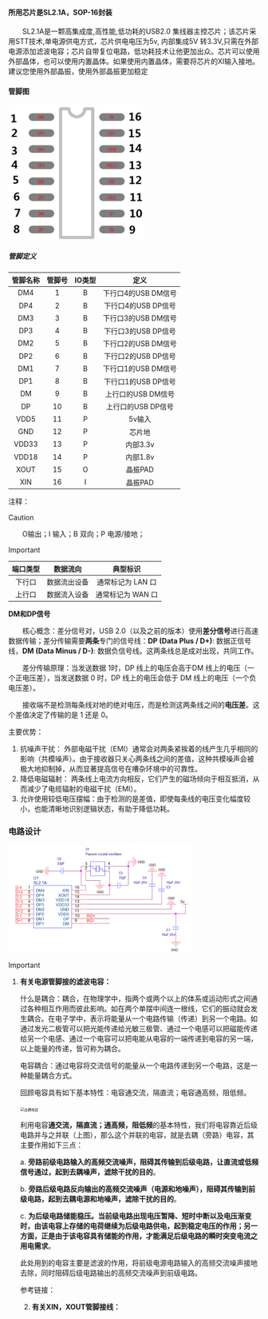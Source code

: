 #### 所用芯片是SL2.1A，SOP-16封装

&emsp;&emsp;SL2.1A是一颗高集成度,高性能,低功耗的USB2.0 集线器主控芯片；该芯片采用STT技术,单电源供电方式，芯片供电电压为5v, 内部集成5V 转3.3V,只需在外部电源添加滤波电容；芯片自带复位电路，低功耗技术让他更加出众。芯片可以使用外部晶体，也可以使用内置晶体。如果使用内置晶体，需要将芯片的XI输入接地。建议您使用外部晶振，使用外部晶振更加稳定

#### 管脚图

<img src="pic/屏幕截图 2025-07-16 091211.png" alt="屏幕截图 2025-07-16 091211" style="zoom:40%;" />

##### 管脚定义

| 管脚名称 | 管脚号 | IO类型 |        定义         |
| :------: | :----: | :----: | :-----------------: |
|   DM4    |   1    |   B    | 下行口4的USB DM信号 |
|   DP4    |   2    |   B    | 下行口4的USB DP信号 |
|   DM3    |   3    |   B    | 下行口3的USB DM信号 |
|   DP3    |   4    |   B    | 下行口3的USB DP信号 |
|   DM2    |   5    |   B    | 下行口2的USB DM信号 |
|   DP2    |   6    |   B    | 下行口2的USB DP信号 |
|   DM1    |   7    |   B    | 下行口1的USB DM信号 |
|   DP1    |   8    |   B    | 下行口1的USB DP信号 |
|    DM    |   9    |   B    | 上行口的USB DM信号  |
|    DP    |   10   |   B    | 上行口的USB DP信号  |
|   VDD5   |   11   |   P    |       5v输入        |
|   GND    |   12   |   P    |       芯片地        |
|  VDD33   |   13   |   P    |      内部3.3v       |
|  VDD18   |   14   |   P    |      内部1.8v       |
|   XOUT   |   15   |   O    |       晶振PAD       |
|   XIN    |   16   |   I    |       晶振PAD       |

注释：

> [!CAUTION]
>
> &emsp;&emsp;O输出；I 输入；B 双向；P 电源/接地；

> [!IMPORTANT]
>
> | 端口类型 |   数据流向   |     典型标识      |
> | :------: | :----------: | :---------------: |
> |  下行口  | 数据流出设备 | 通常标记为 LAN 口 |
> |  上行口  | 数据流入设备 | 通常标记为 WAN 口 |
>
> **DM和DP信号**
>
> &emsp;&emsp;核心概念：差分信号对，USB 2.0（以及之前的版本）使用**差分信号**进行高速数据传输；差分传输需要**两条**专门的信号线：**DP (Data Plus / D+)**: 数据正信号线，**DM (Data Minus / D-)**: 数据负信号线。这两条线总是成对出现，共同工作。
>
> &emsp;&emsp;差分传输原理：当发送数据 1时，DP 线上的电压会高于DM 线上的电压（一个正电压差），当发送数据 0 时，DP 线上的电压会低于 DM 线上的电压（一个负电压差）。
>
> &emsp;&emsp;接收端不是检测每条线对地的绝对电压，而是检测这两条线之间的**电压差**。这个差值决定了传输的是 1 还是 0。
>
> 主要优势：
>
> 1. 抗噪声干扰： 外部电磁干扰（EMI）通常会对两条紧挨着的线产生几乎相同的影响（共模噪声）。由于接收器只关心两条线之间的差值，这种共模噪声会被极大地抑制掉，从而显著提高信号在嘈杂环境中的可靠性。
>2. 降低电磁辐射： 两条线上电流方向相反，它们产生的磁场倾向于相互抵消，从而减少了电缆辐射的电磁干扰（EMI）。
> 3. 允许使用较低电压摆幅：由于检测的是差值，即使每条线的电压变化幅度较小，也能清晰地识别逻辑状态，有助于降低功耗。

### 电路设计

 <img src="pic\屏幕截图 2025-07-16 123905.png" alt="屏幕截图 2025-07-16 123905" style="zoom:40%;" />

> [!IMPORTANT]
>
> 1. **有关电源管脚接的滤波电容：**
>
>    什么是耦合：耦合，在物理学中，指两个或两个以上的体系或运动形式之间通过各种相互作用而彼此影响。如在两个单摆中间连一根线，它们的振动就会发生耦合。在电子学中，表示将能量从一个电路传输（传递）到另一个电路。如通过发光二极管可以把光能传递给光敏三极管、通过一个电感可以把磁能传递给另一个电感、通过一个电容可以把电能从电容的一端传递到电容的另一端，以上能量的传递，皆可称为耦合。
>
>    电容耦合：通过电容将交流信号的能量从一个电路传递到另一个电路，这是一种能量耦合方式。
>
>    回顾电容具有如下基本特性：电容通交流，隔直流；电容通高频，阻低频。
>
>    <img src="E:\git\web\pic\去耦电容.png" alt="去耦电容" style="zoom:50%;" />
>
>    利用电容**通交流，隔直流；通高频，阻低频**的基本特性，我们将电容靠近后级电路并与之并联（上图），那么这个并联的电容，就是去耦（旁路）电容，其主要作用如下三点：
>
>    a. **旁路前级电路输入的高频交流噪声，阻碍其传输到后级电路，让直流或低频信号通过，起到去耦噪声，滤除干扰的目的**。
>
>    b. **旁路后级电路反向输出的高频交流噪声（电源和地噪声），阻碍其传输到前级电路，起到去耦电源和地噪声，滤除干扰的目的**。
>
>    c. **为后级电路储能稳压。当前级电路出现电压暂降、短时中断以及电压渐变时，由该电容上存储的电荷继续为后级电路供电，起到稳定电压的作用；另一方面，正是由于该电容具有储能的作用，才能满足后级电路的瞬时突变电流之用电需求**。
>
>    此处用到的电容主要是滤波的作用，将前级电源电路输入的高频交流噪声接地去除，同时阻碍后级电路输出的高频交流噪声到前级电路。
>
>    
>
>    参考链接：
>
>    [1]: https://blog.csdn.net/qq_38636482/article/details/125280489	"彻底搞懂：什么是耦合电容？什么是去耦电容？什么是旁路电容？"
>
>    2. **有关XIN，XOUT管脚接线：**
>
>       

